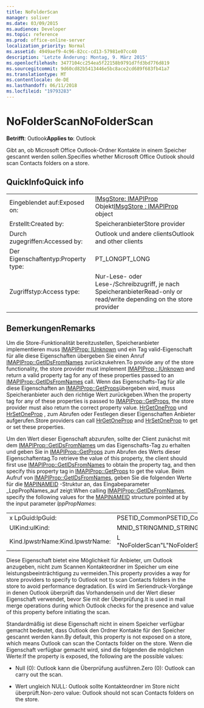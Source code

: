 ```yaml
---
title: NoFolderScan
manager: soliver
ms.date: 03/09/2015
ms.audience: Developer
ms.topic: reference
ms.prod: office-online-server
localization_priority: Normal
ms.assetid: 4949aef9-4c96-82cc-cd13-57981e07cc40
description: 'Letzte Änderung: Montag, 9. März 2015'
ms.openlocfilehash: 3477104cc254ea5f22158b9791d7fd3bd776d819
ms.sourcegitcommit: 9d60cd82b5413446e5bc8ace2cd689f683fb41a7
ms.translationtype: MT
ms.contentlocale: de-DE
ms.lasthandoff: 06/11/2018
ms.locfileid: "19793283"
---
```

# <a name="nofolderscan"></a><span data-ttu-id="961c3-103">NoFolderScan</span><span class="sxs-lookup"><span data-stu-id="961c3-103">NoFolderScan</span></span>

  
  
<span data-ttu-id="961c3-104">**Betrifft**: Outlook</span><span class="sxs-lookup"><span data-stu-id="961c3-104">**Applies to**: Outlook</span></span> 
  
<span data-ttu-id="961c3-105">Gibt an, ob Microsoft Office Outlook-Ordner Kontakte in einem Speicher gescannt werden sollen.</span><span class="sxs-lookup"><span data-stu-id="961c3-105">Specifies whether Microsoft Office Outlook should scan Contacts folders on a store.</span></span>
  
## <a name="quick-info"></a><span data-ttu-id="961c3-106">QuickInfo</span><span class="sxs-lookup"><span data-stu-id="961c3-106">Quick info</span></span>

|||
|:-----|:-----|
|<span data-ttu-id="961c3-107">Eingeblendet auf:</span><span class="sxs-lookup"><span data-stu-id="961c3-107">Exposed on:</span></span>  <br/> |<span data-ttu-id="961c3-108">[IMsgStore: IMAPIProp](imsgstoreimapiprop.md) Objekt</span><span class="sxs-lookup"><span data-stu-id="961c3-108">[IMsgStore : IMAPIProp](imsgstoreimapiprop.md) object</span></span>  <br/> |
|<span data-ttu-id="961c3-109">Erstellt:</span><span class="sxs-lookup"><span data-stu-id="961c3-109">Created by:</span></span>  <br/> |<span data-ttu-id="961c3-110">Speicheranbieter</span><span class="sxs-lookup"><span data-stu-id="961c3-110">Store provider</span></span>  <br/> |
|<span data-ttu-id="961c3-111">Durch zugegriffen:</span><span class="sxs-lookup"><span data-stu-id="961c3-111">Accessed by:</span></span>  <br/> |<span data-ttu-id="961c3-112">Outlook und andere clients</span><span class="sxs-lookup"><span data-stu-id="961c3-112">Outlook and other clients</span></span>  <br/> |
|<span data-ttu-id="961c3-113">Der Eigenschaftentyp:</span><span class="sxs-lookup"><span data-stu-id="961c3-113">Property type:</span></span>  <br/> |<span data-ttu-id="961c3-114">PT_LONG</span><span class="sxs-lookup"><span data-stu-id="961c3-114">PT_LONG</span></span>  <br/> |
|<span data-ttu-id="961c3-115">Zugriffstyp:</span><span class="sxs-lookup"><span data-stu-id="961c3-115">Access type:</span></span>  <br/> |<span data-ttu-id="961c3-116">Nur-Lese- oder Lese-/Schreibzugriff, je nach Speicheranbieter</span><span class="sxs-lookup"><span data-stu-id="961c3-116">Read-only or read/write depending on the store provider</span></span>  <br/> |
   
## <a name="remarks"></a><span data-ttu-id="961c3-117">Bemerkungen</span><span class="sxs-lookup"><span data-stu-id="961c3-117">Remarks</span></span>

<span data-ttu-id="961c3-118">Um die Store-Funktionalität bereitzustellen, Speicheranbieter implementieren muss [IMAPIProp: IUnknown](imapipropiunknown.md) und ein Tag valid-Eigenschaft für alle diese Eigenschaften übergeben Sie einen Anruf [IMAPIProp::GetIDsFromNames](imapiprop-getidsfromnames.md) zurückzukehren.</span><span class="sxs-lookup"><span data-stu-id="961c3-118">To provide any of the store functionality, the store provider must implement [IMAPIProp : IUnknown](imapipropiunknown.md) and return a valid property tag for any of these properties passed to an [IMAPIProp::GetIDsFromNames](imapiprop-getidsfromnames.md) call.</span></span> <span data-ttu-id="961c3-119">Wenn das Eigenschafts-Tag für alle diese Eigenschaften an [IMAPIProp::GetProps](imapiprop-getprops.md)übergeben wird, muss Speicheranbieter auch den richtige Wert zurückgeben.</span><span class="sxs-lookup"><span data-stu-id="961c3-119">When the property tag for any of these properties is passed to [IMAPIProp::GetProps](imapiprop-getprops.md), the store provider must also return the correct property value.</span></span> <span data-ttu-id="961c3-120">[HrGetOneProp](hrgetoneprop.md) und [HrSetOneProp](hrsetoneprop.md) , zum Abrufen oder Festlegen dieser Eigenschaften Anbieter aufgerufen.</span><span class="sxs-lookup"><span data-stu-id="961c3-120">Store providers can call [HrGetOneProp](hrgetoneprop.md) and [HrSetOneProp](hrsetoneprop.md) to get or set these properties.</span></span> 
  
<span data-ttu-id="961c3-121">Um den Wert dieser Eigenschaft abzurufen, sollte der Client zunächst mit dem [IMAPIProp::GetIDsFromNames](imapiprop-getidsfromnames.md) um das Eigenschafts-Tag zu erhalten und geben Sie in [IMAPIProp::GetProps](imapiprop-getprops.md) zum Abrufen des Werts dieser Eigenschaftentag.</span><span class="sxs-lookup"><span data-stu-id="961c3-121">To retrieve the value of this property, the client should first use [IMAPIProp::GetIDsFromNames](imapiprop-getidsfromnames.md) to obtain the property tag, and then specify this property tag in [IMAPIProp::GetProps](imapiprop-getprops.md) to get the value.</span></span> <span data-ttu-id="961c3-122">Beim Aufruf von [IMAPIProp::GetIDsFromNames](imapiprop-getidsfromnames.md), geben Sie die folgenden Werte für die [MAPINAMEID](mapinameid.md) -Struktur an, das Eingabeparameter _LppPropNames_auf zeigt:</span><span class="sxs-lookup"><span data-stu-id="961c3-122">When calling [IMAPIProp::GetIDsFromNames](imapiprop-getidsfromnames.md), specify the following values for the [MAPINAMEID](mapinameid.md) structure pointed at by the input parameter  _lppPropNames_:</span></span>
  
|||
|:-----|:-----|
|<span data-ttu-id="961c3-123">x LpGuid:</span><span class="sxs-lookup"><span data-stu-id="961c3-123">lpGuid:</span></span>  <br/> |<span data-ttu-id="961c3-124">PSETID_Common</span><span class="sxs-lookup"><span data-stu-id="961c3-124">PSETID_Common</span></span>  <br/> |
|<span data-ttu-id="961c3-125">UlKind:</span><span class="sxs-lookup"><span data-stu-id="961c3-125">ulKind:</span></span>  <br/> |<span data-ttu-id="961c3-126">MNID_STRING</span><span class="sxs-lookup"><span data-stu-id="961c3-126">MNID_STRING</span></span>  <br/> |
|<span data-ttu-id="961c3-127">Kind.lpwstrName:</span><span class="sxs-lookup"><span data-stu-id="961c3-127">Kind.lpwstrName:</span></span>  <br/> |<span data-ttu-id="961c3-128">L "NoFolderScan"</span><span class="sxs-lookup"><span data-stu-id="961c3-128">L"NoFolderScan"</span></span>  <br/> |
   
<span data-ttu-id="961c3-129">Diese Eigenschaft bietet eine Möglichkeit für Anbieter, um Outlook anzugeben, nicht zum Scannen Kontakteordner im Speicher um eine leistungsbeeinträchtigung zu vermeiden.</span><span class="sxs-lookup"><span data-stu-id="961c3-129">This property provides a way for store providers to specify to Outlook not to scan Contacts folders in the store to avoid performance degradation.</span></span> <span data-ttu-id="961c3-130">Es wird im Seriendruck-Vorgänge in denen Outlook überprüft das Vorhandensein und der Wert dieser Eigenschaft verwendet, bevor Sie mit der Überprüfung.</span><span class="sxs-lookup"><span data-stu-id="961c3-130">It is used in mail merge operations during which Outlook checks for the presence and value of this property before initiating the scan.</span></span>
  
<span data-ttu-id="961c3-131">Standardmäßig ist diese Eigenschaft nicht in einem Speicher verfügbar gemacht bedeutet, dass Outlook den Ordner Kontakte für den Speicher gescannt werden kann.</span><span class="sxs-lookup"><span data-stu-id="961c3-131">By default, this property is not exposed on a store, which means Outlook can scan the Contacts folder on the store.</span></span> <span data-ttu-id="961c3-132">Wenn die Eigenschaft verfügbar gemacht wird, sind die folgenden die möglichen Werte:</span><span class="sxs-lookup"><span data-stu-id="961c3-132">If the property is exposed, the following are the possible values:</span></span>
  
- <span data-ttu-id="961c3-133">Null (0): Outlook kann die Überprüfung ausführen.</span><span class="sxs-lookup"><span data-stu-id="961c3-133">Zero (0): Outlook can carry out the scan.</span></span>
    
- <span data-ttu-id="961c3-134">Wert ungleich NULL: Outlook sollte Kontakteordner im Store nicht überprüft.</span><span class="sxs-lookup"><span data-stu-id="961c3-134">Non-zero value: Outlook should not scan Contacts folders on the store.</span></span>
    

